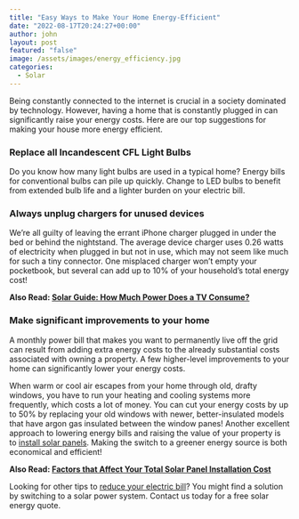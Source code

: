 ```yaml
---
title: "Easy Ways to Make Your Home Energy-Efficient"
date: "2022-08-17T20:24:27+00:00"
author: john
layout: post
featured: "false"
image: /assets/images/energy_efficiency.jpg
categories:
  - Solar
---
```


Being constantly connected to the internet is crucial in a society dominated by technology. However, having a home that is constantly plugged in can significantly raise your energy costs. Here are our top suggestions for making your house more energy efficient.

### **Replace all Incandescent CFL Light Bulbs**

Do you know how many light bulbs are used in a typical home? Energy bills for conventional bulbs can pile up quickly. Change to LED bulbs to benefit from extended bulb life and a lighter burden on your electric bill.

### **Always unplug chargers for unused devices**

We’re all guilty of leaving the errant iPhone charger plugged in under the bed or behind the nightstand. The average device charger uses 0.26 watts of electricity when plugged in but not in use, which may not seem like much for such a tiny connector. One misplaced charger won’t empty your pocketbook, but several can add up to 10% of your household’s total energy cost!

**Also Read: [Solar Guide: How Much Power Does a TV Consume?](/solar-guide-how-much-power-does-a-tv-consume/)**

### **Make significant improvements to your home**

A monthly power bill that makes you want to permanently live off the grid can result from adding extra energy costs to the already substantial costs associated with owning a property. A few higher-level improvements to your home can significantly lower your energy costs.

When warm or cool air escapes from your home through old, drafty windows, you have to run your heating and cooling systems more frequently, which costs a lot of money. You can cut your energy costs by up to 50% by replacing your old windows with newer, better-insulated models that have argon gas insulated between the window panes! Another excellent approach to lowering energy bills and raising the value of your property is to [install solar panels](/things-to-know-before-installing-solar-panels-on-your-home/). Making the switch to a greener energy source is both economical and efficient!

**Also Read: [Factors that Affect Your Total Solar Panel Installation Cost](/factors-that-affect-your-total-solar-panel-installation-cost/)**

Looking for other tips to [reduce your electric bill](/ways-you-can-save-energy-during-the-winter/)? You might find a solution by switching to a solar power system. Contact us today for a free solar energy quote.
